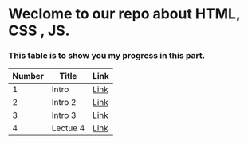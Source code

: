 # Weclome to our repo about HTML, CSS , JS.
### This table is to show you my progress in this part.

| Number | Title | Link |
| - | - | - |
| 1 | Intro | [Link](./Classes/Class1.md) |
| 2 | Intro 2 |[Link](./Classes/Class2.md)|
| 3 | Intro 3 |[Link](./Classes/Class3.md)|
| 4 | Lectue 4 |[Link](./Classes/Class3.md)|